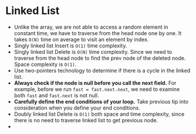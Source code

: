 # Linked List

- Unlike the array, we are not able to access a random element in constant time, we have to traverse from the head node one by one. It takes ```O(N)``` time on average to visit an element by index. 
- Singly linked list Insert is ```O(1)``` time complexity.
- Singly linked list Delete is ```O(N)``` time complexity. Since we need to traverse from the head node to find the prev node of the deleted node. Space complexity is ```O(1)```.
- Use two-pointers technology to determine if there is a cycle in the linked list.
- **Always check if the node is null before you call the next field.** For example, before we run ```fast = fast.next.next```, we need to examine both ```fast``` and ```fast.next``` is not null.
- **Carefully define the end conditions of your loop.** Take previous tip into consideration when you define your end conditions.
- Doubly linked list Delete is ```O(1)``` both space and time complexity, since there is no need to traverse linked list to get previous node.
- 